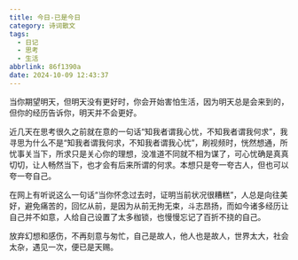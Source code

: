 ```yaml
---
title: 今日-已是今日
category: 诗词散文
tags:
  - 日记
  - 思考
  - 生活
abbrlink: 86f1390a
date: 2024-10-09 12:43:37
---
```


当你期望明天，但明天没有更好时，你会开始害怕生活，因为明天总是会来到的，但你的经历告诉你，明天并不会更好。

近几天在思考很久之前就在意的一句话“知我者谓我心忧，不知我者谓我何求”，我寻思为什么不是“知我者谓我何求，不知我者谓我心忧”，刷视频时，恍然想通，所忧事关当下，所求只是关心你的理想，没准道不同就不相为谋了，可心忧确是真真切切，让人畅然当下，也才会有后来所谓的何求。本想只是夸一夸古人，但也可以夸一夸自己。

在网上有听说这么一句话“当你怀念过去时，证明当前状况很糟糕”，人总是向往美好，避免痛苦的，回忆从前，是因为从前无拘无束，斗志昂扬，而如今诸多经历让自己并不如意，人给自己设置了太多枷锁，也慢慢忘记了百折不挠的自己。

放弃幻想和感伤，不再刻意与匆忙，自己是故人，他人也是故人，世界太大，社会太杂，遇见一次，便已是天赐。


